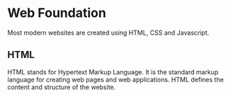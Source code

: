 # Web Foundation

Most modern websites are created using HTML, CSS and Javascript.

## HTML

HTML stands for Hypertext Markup Language. It is the standard markup language for creating web pages and web applications. HTML defines the content and structure of the website.
